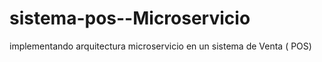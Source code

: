 # sistema-pos--Microservicio
implementando arquitectura microservicio en un sistema de Venta ( POS)
